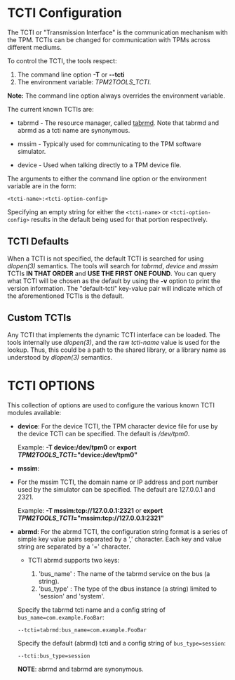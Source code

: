 # TCTI Configuration

The TCTI or "Transmission Interface" is the communication mechanism with the
TPM. TCTIs can be changed for communication with TPMs across different
mediums.

To control the TCTI, the tools respect:

  1. The command line option **-T** or **--tcti**
  2. The environment variable: _TPM2TOOLS\_TCTI_.

**Note:** The command line option always overrides the environment variable.

The current known TCTIs are:

  * tabrmd - The resource manager, called
             [tabrmd](https://github.com/tpm2-software/tpm2-abrmd).
	           Note that tabrmd and abrmd as a tcti name are synonymous.

  * mssim  - Typically used for communicating to the TPM software simulator.

  * device - Used when talking directly to a TPM device file.

The arguments to either the command line option or the environment variable are
in the form:

`<tcti-name>:<tcti-option-config>`

Specifying an empty string for either the `<tcti-name>` or
`<tcti-option-config>` results in the default being used for that portion
respectively.

## TCTI Defaults

When a TCTI is not specified, the default TCTI is searched for using *dlopen(3)*
semantics. The tools will search for *tabrmd*, *device* and *mssim* TCTIs
**IN THAT ORDER** and **USE THE FIRST ONE FOUND**. You can query what TCTI will
be chosen as the default by using the **-v** option to print the version
information. The "default-tcti" key-value pair will indicate which of the
aforementioned TCTIs is the default.

## Custom TCTIs

Any TCTI that implements the dynamic TCTI interface can be loaded. The tools
internally use *dlopen(3)*, and the raw *tcti-name* value is used for the
lookup. Thus, this could be a path to the shared library, or a library name as
understood by *dlopen(3)* semantics.


# TCTI OPTIONS

This collection of options are used to configure the various known TCTI modules
available:

  * **device**:
    For the device TCTI, the TPM character device file for use by
    the device TCTI can be specified. The default is */dev/tpm0*.

    Example: **-T device:/dev/tpm0** or
    **export _TPM2TOOLS\_TCTI_="device:/dev/tpm0"**

  * **mssim**:
  * For the mssim TCTI, the domain name or IP address and port number used by
    the simulator can be specified. The default are 127.0.0.1 and 2321.

    Example: **-T mssim:tcp://127.0.0.1:2321** or
    **export _TPM2TOOLS\_TCTI_="mssim:tcp://127.0.0.1:2321"**

  * **abrmd**:
    For the abrmd TCTI, the configuration string format is a series of simple
    key value pairs separated by a ',' character. Each key and value string
    are separated by a '=' character.

      * TCTI abrmd supports two keys:

          1. 'bus_name' : The name of the tabrmd service on the bus (a string).
          2. 'bus_type' : The type of the dbus instance (a string) limited to
               'session' and 'system'.

      Specify the tabrmd tcti name and a config string of
      ```bus_name=com.example.FooBar```:

      ```
      --tcti=tabrmd:bus_name=com.example.FooBar
      ```

      Specify the default (abrmd) tcti and a config string of
      ```bus_type=session```:

      ```
      --tcti:bus_type=session
      ```

      **NOTE**: abrmd and tabrmd are synonymous.
